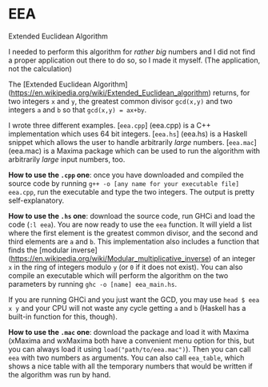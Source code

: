 # EEA
Extended Euclidean Algorithm

I needed to perform this algorithm for _rather big_ numbers and I did not find a proper application out there to do so, so I made it myself. (The application, not the calculation)

The [Extended Euclidean Algorithm] (https://en.wikipedia.org/wiki/Extended_Euclidean_algorithm) returns, for two integers `x` and `y`, the greatest common divisor `gcd(x,y)` and two integers `a` and `b` so that `gcd(x,y) = ax+by`.

I wrote three different examples. [`eea.cpp`] (eea.cpp) is a C++ implementation which uses 64 bit integers. [`eea.hs`] (eea.hs) is a Haskell snippet which allows the user to handle arbitrarily _large_ numbers. [`eea.mac`] (eea.mac) is a Maxima package which can be used to run the algorithm with arbitrarily _large_ input numbers, too.

__How to use the `.cpp` one__: once you have downloaded and compiled the source code by running `g++ -o [any name for your executable file] eea.cpp`, run the executable and type the two integers. The output is pretty self-explanatory.

__How to use the `.hs` one__: download the source code, run GHCi and load the code (`:l eea`). You are now ready to use the `eea` function. It will yield a list where the first element is the greatest common divisor, and the second and third elements are `a` and `b`. This implementation also includes a function that finds the [modular inverse] (https://en.wikipedia.org/wiki/Modular_multiplicative_inverse) of an integer `x` in the ring of integers modulo `y` (or `0` if it does not exist). You can also compile an executable which will perform the algorithm on the two parameters by running `ghc -o [name] eea_main.hs`.

If you are running GHCi and you just want the GCD, you may use `head $ eea x y` and your CPU will not waste any cycle getting `a` and `b` (Haskell has a built-in function for this, though).

__How to use the `.mac` one__: download the package and load it with Maxima (xMaxima and wxMaxima both have a convenient menu option for this, but you can always load it using `load("path/to/eea.mac")`). Then you can call `eea` with two numbers as arguments. You can also call `eea_table`, which shows a nice table with all the temporary numbers that would be written if the algorithm was run by hand.
